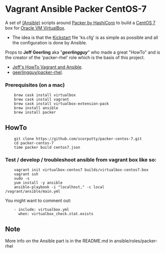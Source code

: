 # Vagrant Ansible Packer CentOS-7
A set of [(Ansible)](https://www.ansible.com) scripts around [Packer by HashiCorp](https://www.packer.io/) to build a [CentOS 7](https://www.centos.org) box for [Oracle VM VirtualBox](https://www.virtualbox.org).

- The idea is that the [Kickstart](http://pykickstart.readthedocs.io/en/latest/) file 'ks.cfg' is as simple as possible and all the configuration is done by Ansible.

Props to **Jeff Geerling** aka "***geerlingguy***" who made a great "HowTo" and is the creator of the 'packer-rhel' role which is the basis of this project.

- [Jeff's HowTo Vagrant and Ansible](http://www.jeffgeerling.com/blog/server-vm-images-ansible-and-packer).
- [geerlingguy/packer-rhel](https://galaxy.ansible.com/geerlingguy/packer-rhel/).

### Prerequisites (on a mac)
```
    brew cask install virtualbox
    brew cask install vagrant
    brew cask install virtualbox-extension-pack
    brew install ansible
    brew install packer
```

## HowTo
```
    git clone https://github.com/scorputty/packer-centos-7.git
    cd packer-centos-7
    time packer build centos7.json
```

### Test / develop / troubleshoot ansible from vagrant box like so:
```
    vagrant init virtualbox-centos7 builds/virtualbox-centos7.box
    vagrant ssh
    sudo -s
    yum install -y ansible
    ansible-playbook -i "localhost," -c local /vagrant/ansible/main.yml
```
You might want to comment out:
```
    - include: virtualbox.yml
      when: virtualbox_check.stat.exists
```  

## Note
More info on the Ansible part is in the README.md in ansible/roles/packer-rhel
